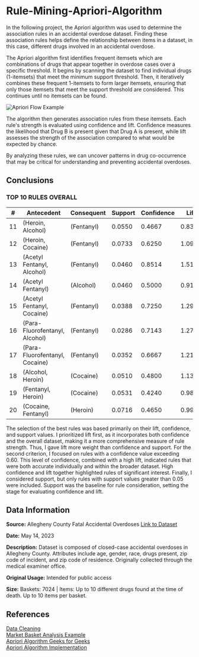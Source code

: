 # Rule-Mining-Apriori-Algorithm
In the following project, the Apriori algorithm was used to determine the association rules in an accidental overdose dataset. Finding these association rules helps define the relationship between items in a dataset, in this case, different drugs involved in an accidental overdose. 

The Apriori algorithm first identifies frequent itemsets which are combinations of drugs that appear together in overdose cases over a specific threshold. It begins by scanning the dataset to find individual drugs (1-itemsets) that meet the minimum support threshold. Then, it iteratively combines these frequent 1-itemsets to form larger itemsets, ensuring that only those itemsets that meet the support threshold are considered. This continues until no itemsets can be found. 

![Apriori Flow Example](https://iq.opengenus.org/content/images/2020/01/apriori-example.png)

The algorithm then generates association rules from these itemsets. Each rule's strength is evaluated using confidence and lift. Confidence measures the likelihood that Drug B is present given that Drug A is present, while lift assesses the strength of the association compared to what would be expected by chance. 

By analyzing these rules, we can uncover patterns in drug co-occurrence that may be critical for understanding and preventing accidental overdoses.  



## Conclusions
### TOP 10 RULES OVERALL
#| Antecedent             | Consequent | Support | Confidence | Lift   
-| ---------------------- | ---------- | ------- | ---------- | -----
11| (Heroin, Alcohol)      | (Fentanyl) | 0.0550  | 0.4667     | 0.8312
12| (Heroin, Cocaine)      | (Fentanyl) | 0.0733  | 0.6250     | 1.0963
13| (Acetyl Fentanyl, Alcohol) | (Fentanyl) | 0.0460 | 0.8514     | 1.5115
14| (Acetyl Fentanyl)      | (Alcohol)  | 0.0460  | 0.5000     | 0.9181
15| (Acetyl Fentanyl, Cocaine) | (Fentanyl) | 0.0388 | 0.7250     | 1.2913
16| (Para-Fluorofentanyl, Alcohol) | (Fentanyl) | 0.0286 | 0.7143 | 1.2781
17| (Para-Fluorofentanyl, Cocaine) | (Fentanyl) | 0.0352 | 0.6667 | 1.2154
18| (Alcohol, Heroin)      | (Cocaine)  | 0.0510  | 0.4800     | 1.1388
19| (Fentanyl, Heroin)     | (Cocaine)  | 0.0531  | 0.4240     | 0.9805
20| (Cocaine, Fentanyl)    | (Heroin)   | 0.0716  | 0.4650     | 0.9914  

The selection of the best rules was based primarily on their lift, confidence, and support values. I prioritized lift first, as it incorporates both confidence and the overall dataset, making it a more comprehensive measure of rule strength. Thus, I gave lift more weight than confidence and support. For the second criterion, I focused on rules with a confidence value exceeding 0.60. This level of confidence, combined with a high lift, indicated rules that were both accurate individually and within the broader dataset. High confidence and lift together highlighted rules of significant interest. Finally, I considered support, but only rules with support values greater than 0.05 were included. Support was the baseline for rule consideration, setting the stage for evaluating confidence and lift.


 
## Data Information
**Source:** Allegheny County Fatal Accidental Overdoses [Link to Dataset](https://catalog.data.gov/dataset/allegheny-county-fatal-accidental-overdoses)  

**Date:** May 14, 2023  

**Description:** Dataset is composed of closed-case accidental overdoses in Allegheny County. Attributes include age, gender, race, drugs present, zip code of incident, and zip code of residence. Originally collected through the medical examiner office.  

**Original Usage:** Intended for public access

**Size:** Baskets: 7024 | Items: Up to 10 different drugs found at the time of death. Up to 10 items per basket.  


  
## References 
[Data Cleaning](https://adamtheautomator.com/data-cleaning-python/)  
[Market Basket Analysis Example](https://github.com/ashishpatel26/Market-Basket-Analysis)  
[Apriori Algorithm Geeks for Geeks](https://www.geeksforgeeks.org/implementing-apriori-algorithm-in-python/)  
[Apriori Algorithm Implementation](https://hands-on.cloud/apriori-algorithm-python-implementation/)
